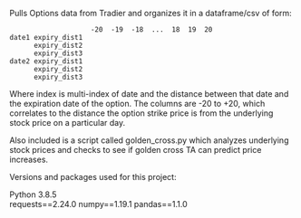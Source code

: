 Pulls Options data from Tradier and organizes it in a dataframe/csv of form:




						-20  -19  -18  ...  18  19  20
	date1 expiry_dist1
		  expiry_dist2
		  expiry_dist3
	date2 expiry_dist1
		  expiry_dist2
		  expiry_dist3

Where index is multi-index of date and the distance between that date and the expiration date of the option.  The columns are -20 to +20, which correlates to the distance the option strike price is from the underlying stock price on a particular day.


Also included is a script called golden_cross.py which analyzes underlying stock prices and checks to see if golden cross TA can predict price increases.  



Versions and packages used for this project:

Python 3.8.5  
requests==2.24.0
numpy==1.19.1
pandas==1.1.0
